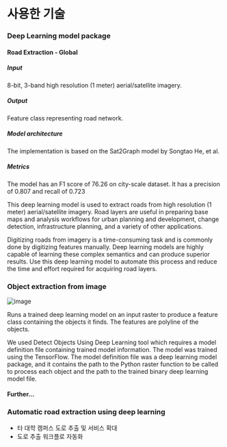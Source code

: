 # 사용한 기술

### Deep Learning model package
#### Road Extraction - Global
##### Input
8-bit, 3-band high resolution (1 meter) aerial/satellite imagery.
##### Output
Feature class representing road network. 
##### Model architecture
The implementation is based on the Sat2Graph model by Songtao He, et al. 
##### Metrics
The model has an F1 score of 76.26 on city-scale dataset. It has a precision of 0.807 and recall of 0.723

This deep learning model is used to extract roads from high resolution (1 meter) aerial/satellite imagery. Road layers are useful in preparing base maps and analysis workflows for urban planning and development, change detection, infrastructure planning, and a variety of other applications.

Digitizing roads from imagery is a time-consuming task and is commonly done by digitizing features manually. Deep learning models are highly capable of learning these complex semantics and can produce superior results. Use this deep learning model to automate this process and reduce the time and effort required for acquiring road layers.

### Object extraction from image
![image](https://github.com/samsung-chungso/image_analyst/assets/103614665/82a129f2-7256-4112-aee5-d3bc70ce2fa8)

Runs a trained deep learning model on an input raster to produce a feature class containing the objects it finds. The features are polyline of the objects.

We used Detect Objects Using Deep Learning tool which requires a model definition file containing trained model information. The model was trained using the TensorFlow. The model definition file was a deep learning model package, and it contains the path to the Python raster function to be called to process each object and the path to the trained binary deep learning model file.

#### Further…

### Automatic road extraction using deep learning
- 타 대학 캠퍼스 도로 추출 및 서비스 확대
- 도로 추출 워크플로 자동화
